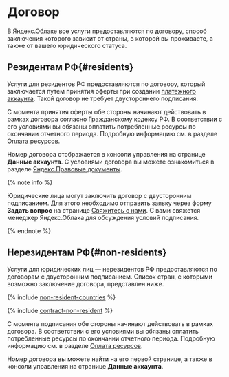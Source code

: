 # Договор

В Яндекс.Облаке все услуги предоставляются по договору, способ заключения которого зависит от страны, в которой вы проживаете, а также от вашего юридического статуса. 

## Резидентам РФ{#residents}

Услуги для резидентов РФ предоставляются по договору, который заключается путем принятия оферты при создании [платежного аккаунта](billing-account.md). Такой договор не требует двустороннего подписания.

С момента принятия оферты обе стороны начинают действовать в рамках договора согласно Гражданскому кодексу РФ. В соответствии с его условиями вы обязаны оплатить потребленные ресурсы по окончании отчетного периода. Подробную информацию см. в разделе [Оплата ресурсов](../payment/index.md).

Номер договора отображается в консоли управления на странице **Данные аккаунта**. С условиями договора вы можете ознакомиться в разделе [Яндекс.Правовые документы](https://yandex.ru/legal/cloud_oferta/?lang=ru).

{% note info %}

Юридические лица могут заключить договор с двусторонним подписанием. Для этого необходимо отправить заявку через форму **Задать вопрос** на странице [Свяжитесь с нами](https://cloud.yandex.ru/support). С вами свяжется менеджер Яндекс.Облака для обсуждения условий подписания.

{% endnote %}


## Нерезидентам РФ{#non-residents}

Услуги для юридических лиц — нерезидентов РФ предоставляются по договорам с двусторонним подписанием. 
Список стран, с которыми возможно заключение договора, представлен ниже. 

 {% include [non-resident-countries](../_includes/non-resident-countries.md) %}
 
 {% include [contract-non-resident](../_includes/contract-non-resident.md) %}
 
 С момента подписания обе стороны начинают действовать в рамках договора. В соответствии с его условиями вы обязаны оплатить потребленные ресурсы по окончании отчетного периода. Подробную информацию см. в разделе [Оплата ресурсов](../payment/index.md).
 
 Номер договора вы можете найти на его первой странице, а также в консоли управления на странице **Данные аккаунта**. 
